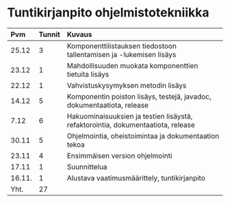 # Tuntikirjanpito ohjelmistotekniikka

| Pvm   | Tunnit | Kuvaus |
| :-----|:-------| :------|
| 25.12 | 3  | Komponenttilistauksen tiedostoon tallentamisen ja -lukemisen lisäys
| 23.12 | 1  | Mahdollisuuden muokata komponenttien tietuita lisäys
| 22.12 | 1  | Vahvistuskysymyksen metodin lisäys
| 14.12 | 5  | Komponentin poiston lisäys, testejä, javadoc, dokumentaatiota, release
|  7.12 | 6  | Hakuominaisuuksien ja testien lisäystä, refaktorointia, dokumentaatiota, release
| 30.11 | 5  | Ohjelmointia, oheistoimintaa ja dokumentaation tekoa
| 23.11 | 4	 | Ensimmäisen version ohjelmointi |
| 17.11 | 1	 | Suunnittelua |
| 16.11.| 1      | Alustava vaatimusmäärittely, tuntikirjanpito |
| Yht.  | 27      | | 

